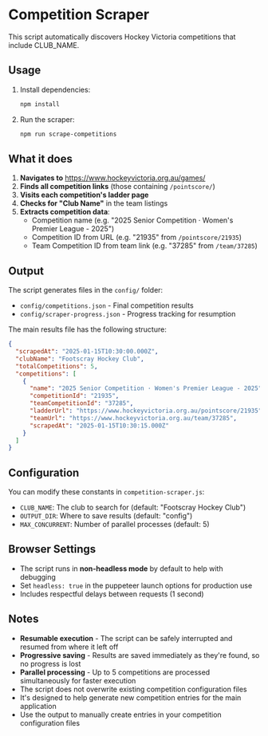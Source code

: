 # Competition Scraper

This script automatically discovers Hockey Victoria competitions that include CLUB_NAME.

## Usage

1. Install dependencies:
   ```bash
   npm install
   ```

2. Run the scraper:
   ```bash
   npm run scrape-competitions
   ```

## What it does

1. **Navigates to** https://www.hockeyvictoria.org.au/games/
2. **Finds all competition links** (those containing `/pointscore/`)
3. **Visits each competition's ladder page**
4. **Checks for "Club Name"** in the team listings
5. **Extracts competition data**:
   - Competition name (e.g. "2025 Senior Competition · Women's Premier League - 2025")
   - Competition ID from URL (e.g. "21935" from `/pointscore/21935`)
   - Team Competition ID from team link (e.g. "37285" from `/team/37285`)

## Output

The script generates files in the `config/` folder:
- `config/competitions.json` - Final competition results
- `config/scraper-progress.json` - Progress tracking for resumption

The main results file has the following structure:

```json
{
  "scrapedAt": "2025-01-15T10:30:00.000Z",
  "clubName": "Footscray Hockey Club", 
  "totalCompetitions": 5,
  "competitions": [
    {
      "name": "2025 Senior Competition · Women's Premier League - 2025",
      "competitionId": "21935",
      "teamCompetitionId": "37285",
      "ladderUrl": "https://www.hockeyvictoria.org.au/pointscore/21935",
      "teamUrl": "https://www.hockeyvictoria.org.au/team/37285",
      "scrapedAt": "2025-01-15T10:30:15.000Z"
    }
  ]
}
```

## Configuration

You can modify these constants in `competition-scraper.js`:

- `CLUB_NAME`: The club to search for (default: "Footscray Hockey Club")
- `OUTPUT_DIR`: Where to save results (default: "config")
- `MAX_CONCURRENT`: Number of parallel processes (default: 5)

## Browser Settings

- The script runs in **non-headless mode** by default to help with debugging
- Set `headless: true` in the puppeteer launch options for production use
- Includes respectful delays between requests (1 second)

## Notes

- **Resumable execution** - The script can be safely interrupted and resumed from where it left off
- **Progressive saving** - Results are saved immediately as they're found, so no progress is lost
- **Parallel processing** - Up to 5 competitions are processed simultaneously for faster execution
- The script does not overwrite existing competition configuration files
- It's designed to help generate new competition entries for the main application
- Use the output to manually create entries in your competition configuration files